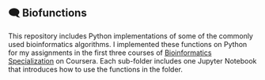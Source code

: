 ## 🗨️ Biofunctions

This repository includes Python implementations of some of the commonly used bioinformatics algorithms. I implemented these functions on Python for my assignments in the first three courses of [Bioinformatics Specialization](https://www.coursera.org/specializations/bioinformatics) on Coursera. Each sub-folder includes one Jupyter Notebook that introduces how to use the functions in the folder. 
